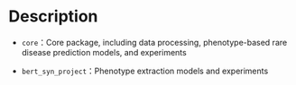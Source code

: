 # Description
- `core`：Core package, including data processing, phenotype-based rare disease prediction models, and experiments

  

- `bert_syn_project`：Phenotype extraction models and experiments

  
